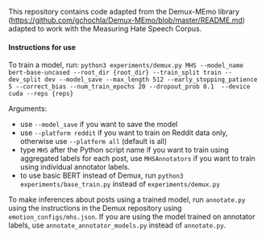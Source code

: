 This repository contains code adapted from the Demux-MEmo library (https://github.com/gchochla/Demux-MEmo/blob/master/README.md) adapted to work with the Measuring Hate Speech Corpus.

#### Instructions for use

To train a model, run:
`python3 experiments/demux.py MHS --model_name bert-base-uncased --root_dir {root_dir} --train_split train --dev_split dev --model_save --max_length 512 --early_stopping_patience 5 --correct_bias --num_train_epochs 20 --dropout_prob 0.1  --device cuda --reps {reps}`

Arguments:
- use `--model_save` if you want to save the model
- use `--platform reddit` if you want to train on Reddit data only, otherwise use `--platform all` (default is all)
- type `MHS` after the Python script name if you want to train using aggregated labels for each post, use `MHSAnnotators` if you want to train using individual annotator labels.
- to use basic BERT instead of Demux, run `python3 experiments/base_train.py` instead of `experiments/demux.py`

To make inferences about posts using a trained model, run `annotate.py` using the instructions in the Demux repository using `emotion_configs/mhs.json`. If you are using the model trained on annotator labels, use `annotate_annotator_models.py` instead of `annotate.py`. 
